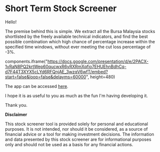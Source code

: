 # Short Term Stock Screener
Hello!

The premise behind this is simple. We extract all the Bursa Malaysia stocks shortlisted by the freely available technical indicators, 
and find the best possible combination which high chance of percentage increase within the specified time windows, without ever meeting the 
cut loss percentage of -3%.  

components.iframe("https://docs.google.com/presentation/d/e/2PACX-1vRaN8PQ2krtWep60qucwxR6vRXRmXqfio7EHUEhnBdhCq-d7F44T3XYX5cLYd6RFQnjAE_3wzqV6wfT/embed?start=false&loop=false&delayms=60000", height=480)

The app can be accessed [here](https://stock-screener-amirul-0e3d96487623.herokuapp.com/). 

I hope it is as useful to you as much as the fun I'm having developing it. 

Thank you.













**Disclaimer**

This stock screener tool is provided solely for personal and educational purposes. It is not intended, nor should it be considered, as a source of financial advice or a tool for making investment decisions. The information and data presented by this stock screener are for informational purposes only and should not be used as a basis for any financial actions.
